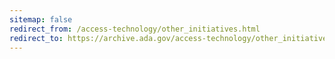 ```yaml
---
sitemap: false 
redirect_from: /access-technology/other_initiatives.html 
redirect_to: https://archive.ada.gov/access-technology/other_initiatives.html 
---
```

